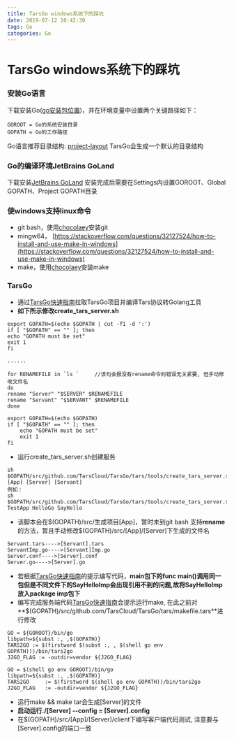 ```yaml
---
title: TarsGo windows系统下的踩坑
date: 2019-07-12 10:42:30
tags: Go
categories: Go
---
```


# TarsGo windows系统下的踩坑
### 安装Go语言
下载安装Go([go安装包位置]([https://golang.org/dl/](https://golang.org/dl/)))，并在环境变量中设置两个关键路径如下：
```
GOROOT = Go的系统安装目录
GOPATH = Go的工作路径
```
Go语言推荐目录结构:  [project-layout](https://github.com/golang-standards/project-layout)
TarsGo会生成一个默认的目录结构

### Go的编译环境JetBrains GoLand

下载安装[JetBrains GoLand](https://www.jetbrains.com/go/)
安装完成后需要在Settings内设置GOROOT、Global GOPATH、Project GOPATH目录

### 使windows支持linux命令

- git bash，使用[chocolaey]([https://chocolatey.org](https://chocolatey.org/))安装git
- mingw64， [https://stackoverflow.com/questions/32127524/how-to-install-and-use-make-in-windows](https://stackoverflow.com/questions/32127524/how-to-install-and-use-make-in-windows)
- make，使用[chocolaey]([https://chocolatey.org](https://chocolatey.org/))安装make

### TarsGo

- 通过[TarsGo快速指南](https://github.com/TarsCloud/TarsGo/blob/master/docs/tars_go_quickstart.md)拉取TarsGo项目并编译Tars协议转Golang工具
 - **如下所示修改create_tars_server.sh**
 ```
export GOPATH=$(echo $GOPATH | cut -f1 -d ':')
if [ "$GOPATH" == "" ]; then
echo "GOPATH must be set"
exit 1
fi

......

for RENAMEFILE in `ls `     //该句会报没有rename命令的错误无关紧要, 但手动修改文件名
do
rename "Server" "$SERVER" $RENAMEFILE
rename "Servant" "$SERVANT" $RENAMEFILE
done
 ```
```
export GOPATH=$(echo $GOPATH)
if [ "$GOPATH" == "" ]; then
    echo "GOPATH must be set"
    exit 1
fi
 ```
- 运行create_tars_server.sh创建服务
```
sh $GOPATH/src/github.com/TarsCloud/TarsGo/tars/tools/create_tars_server.sh [App] [Server] [Servant]
例如： 
sh $GOPATH/src/github.com/TarsCloud/TarsGo/tars/tools/create_tars_server.sh TestApp HelloGo SayHello
```
- 该脚本会在$(GOPATH)/src/生成项目[App]，暂时未到git bash 支持**rename**的方法，暂且手动修改\$(GOPATH)/src/[App]/[Server]下生成的文件名
```
Servant.tars---->[Servant].tars  
ServantImp.go---->[Servant]Imp.go
Server.conf---->[Server].conf
Server.go---->[Server].go
```
- 若根据[TarsGo快速指南](https://github.com/TarsCloud/TarsGo/blob/master/docs/tars_go_quickstart.md)的提示编写代码，**main包下的func main()调用同一包但是不同文件下的SayHelloImp会出现引用不到的问题,故将SayHelloImp放入package imp包下**
- 编写完成服务端代码[TarsGo快速指南](https://github.com/TarsCloud/TarsGo/blob/master/docs/tars_go_quickstart.md)会提示运行make, 在此之前对**$(GOPATH)/src/github.com/TarsCloud/TarsGo/tars/makefile.tars**进行修改
```
GO = ${GOROOT}/bin/go
libpath=${subst :, ,$(GOPATH)}
TARS2GO := $(firstword $(subst :, , $(shell go env GOPATH)))/bin/tars2go
J2GO_FLAG := -outdir=vendor ${J2GO_FLAG}
```
```
GO = $(shell go env GOROOT)/bin/go
libpath=${subst :, ,$(GOPATH)}
TARS2GO     := $(firstword $(shell go env GOPATH))/bin/tars2go
J2GO_FLAG   := -outdir=vendor ${J2GO_FLAG} 
```
- 运行make && make tar会生成[Server]的文件
- **启动运行./[Server] --config = [Server].config**
- 在$(GOPATH)/src/[App]/[Server]/client下编写客户端代码测试, 注意要与[Server].config的端口一致
